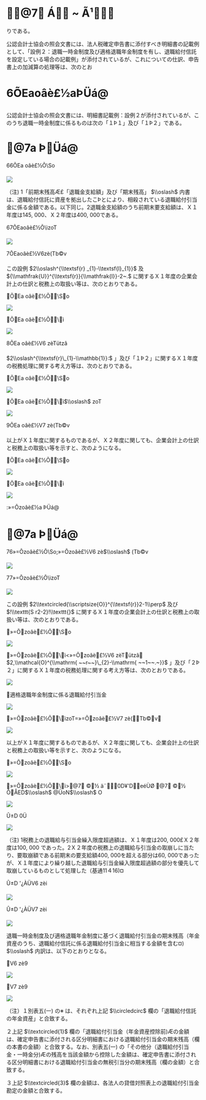 # @7 Á ~ Ã¹

りである。

公認会計士協会の照会文書には、法人税確定申告書に添付すべき明細書の記載例として、「設例２：退職一時金制度及び適格退職年金制度を有し、退職給付信託を設定している場合の記載例」が添付されているが、これについての仕訳、申告書上の加減算の処理等は、次のとお

# 6ÕEaoâè£½aÞÜá@

公認会計士協会の照会文書には、明細書記載例：設例２が添付されているが、このうち退職一時金制度に係るものは次の「１Þ１」及び「１Þ２」である。

# @7a ÞÜá@

66ÕEa oâè£½Õ\\So

![](https://www.nta.go.jp/tmp/efa88bfa-cf05-4627-9fdc-3045bb1347da/images/0428f8fb1c9c5d260a32707b330ba161c08600658963afc2c30b6efee25895da.jpg)

（注) 1「前期末残高Æ£「退職金支給額」及び「期末残高」 $\\oslash$ 内書は、退職給付信託に資産を拠出したこÞとにより、相殺されている退職給付引当金に係る金額である。以下同じ。2退職金支給額のうち前期末要支給額は、Ｘ１年度は145, 000、Ｘ２年度は400, 000である。

67ÕEaoâè£½Õ\\ìzoT

![](https://www.nta.go.jp/tmp/efa88bfa-cf05-4627-9fdc-3045bb1347da/images/2016481d8207eb56ad6ac88b1f9805b70df6c35db5410ad29e6af0b3bc3be3cf.jpg)

7ÕEaoâè£½V6zè(Tb©v

この設例 $2\\oslash^{\\textsf{r} _{1}-\\textsf{l}_{1}}$ 及 ${\\mathfrak{U}}^{\\textsf{r}}{\\mathfrak{l}}-2~.$ に関するＸ１年度の企業会計上の仕訳と税務上の取扱い等は、次のとおりである。

ÕEa oâè£½Õ\\So

![](https://www.nta.go.jp/tmp/efa88bfa-cf05-4627-9fdc-3045bb1347da/images/4f0e61610ce49c7195cb67898ce6d8fb41ebb292ddeef3abe1bc24b00d600d32.jpg)

ÕEa oâè£½Õ\\ì

![](https://www.nta.go.jp/tmp/efa88bfa-cf05-4627-9fdc-3045bb1347da/images/5372ceac4ff4296f8569c7b318be853996c5393dbdc5f3e39f3ad4bf98534ee5.jpg)

8ÕEa oâè£½V6 zèTützâ

$2\\oslash^{\\textsf{r}\_{1}-\\mathbb{1}}:$ 」及び「１Þ２」に関するＸ１年度の税務処理に関する考え方等は、次のとおりである。

ÕEa oâè£½Õ\\So

![](https://www.nta.go.jp/tmp/efa88bfa-cf05-4627-9fdc-3045bb1347da/images/9287cae4bfaca632da4dcc653b0f58f54b3475639dd065d4c77bcf07264d8ecc.jpg)

ÕEa oâè£½Õ\\ì$\\oslash$ zoT

![](https://www.nta.go.jp/tmp/efa88bfa-cf05-4627-9fdc-3045bb1347da/images/09462dfe515212be092b6d89a2bc56b6a3f1a4b7e06d93e6a1301057d2a56a7a.jpg)

9ÕEa oâè£½V7 zè(Tb©v

以上がＸ１年度に関するものであるが、Ｘ２年度に関しても、企業会計上の仕訳と税務上の取扱い等を示すと、次のようになる。

ÕEa oâè£½Õ\\So

![](https://www.nta.go.jp/tmp/efa88bfa-cf05-4627-9fdc-3045bb1347da/images/a45d811df154979012a112960cbba670387548edc49d30605ab977d572cda91e.jpg)

ÕEa oâè£½Õ\\ì

![](https://www.nta.go.jp/tmp/efa88bfa-cf05-4627-9fdc-3045bb1347da/images/e1f27391c7380850f14bcf170618d1ac58ff68bc049e1b3f2c1853b23eb32859.jpg)

:»=Õzoâè£½a ÞÜá@

# @7a ÞÜá@

76»=Õzoâè£½Õ\\So;»=Õzoâè£½V6 zè$\\oslash$ (Tb©v

![](https://www.nta.go.jp/tmp/efa88bfa-cf05-4627-9fdc-3045bb1347da/images/a9671369dfe61f589758f6a388dae2af8e41eb34c6e0974b7024c2d4c6a0cbfe.jpg)

77»=Õzoâè£½Õ\\ìzoT

![](https://www.nta.go.jp/tmp/efa88bfa-cf05-4627-9fdc-3045bb1347da/images/b1848c190f0d7a168a8600a5f563aeeef25a418a1c408a192e73ed99d3cc63bc.jpg)

この設例 $2\\textcircled{\\scriptsize{O}}^{\\textsf{r}}2-1\\perp$ 及び $!\\texttt{S r2-2}!\\texttt{}$ に関するＸ１年度の企業会計上の仕訳と税務上の取扱い等は、次のとおりである。

»=Õzoâè£½Õ\\So

![](https://www.nta.go.jp/tmp/efa88bfa-cf05-4627-9fdc-3045bb1347da/images/d08370a208915d42d9c1d16c0751d005f71eba9222c998ef00c35b00c8f08578.jpg)

»=Õzoâè£½Õ\\ì<»=Õzoâè£½V6 zèTützâ $2,\\mathcal{O}^{\\mathrm{ ~~r~~}\_{2}-\\mathrm{ ~~1~~.~}}$ 」及び「２Þ２」に関するＸ１年度の税務処理に関する考え方等は、次のとおりである。

![](https://www.nta.go.jp/tmp/efa88bfa-cf05-4627-9fdc-3045bb1347da/images/991906860ef6db4a3db3ec80783a9e839e812c56c17ac9803c161a2dd7bf047b.jpg)

適格退職年金制度に係る退職給付引当金

![](https://www.nta.go.jp/tmp/efa88bfa-cf05-4627-9fdc-3045bb1347da/images/566fecea68866a5b3792e266a3b699a082499a70bfe1b5ecd85a2e609dbc6d9d.jpg)

»=Õzoâè£½Õ\\ìzoT=»=Õzoâè£½V7 zè(Tb©v

![](https://www.nta.go.jp/tmp/efa88bfa-cf05-4627-9fdc-3045bb1347da/images/1d9a9b0efedc532b540f146869725f76e692b6abb6a7e360992a7ab4b2e3af0d.jpg)

以上がＸ１年度に関するものであるが、Ｘ２年度に関しても、企業会計上の仕訳と税務上の取扱い等を示すと、次のようになる。

»=Õzoâè£½Õ\\So

![](https://www.nta.go.jp/tmp/efa88bfa-cf05-4627-9fdc-3045bb1347da/images/e9905f5e770333563aa5ddbf19b9bba9ea8b8ae4166f5cc8f6b1e92b3233b66d.jpg)

»=Õzoâè£½Õ\\ì>@7 ©½ ä¨0D¥'DeéÙØ @7 ©½ ÔÅED$\\oslash$ @ÜoN$\\oslash$ O

![](https://www.nta.go.jp/tmp/efa88bfa-cf05-4627-9fdc-3045bb1347da/images/d63a5942697504317b411682d1e81e4149d53ee15f6d62981960f2bd8af5db17.jpg)

Û±D 0Ü

![](https://www.nta.go.jp/tmp/efa88bfa-cf05-4627-9fdc-3045bb1347da/images/6b5df6f5281417fbc5c4bf5a2df41a80429a1f10e8a9e8e31655b4f92d5d4cb4.jpg)

（注) 1税務上の退職給与引当金繰入限度超過額は、Ｘ１年度は200, 000£Ｘ２年度は100, 000 であった。2Ｘ２年度の税務上の退職給与引当金の取崩しに当たり、要取崩額である前期末の要支給額400, 000を超える部分は60, 000であったが、Ｘ１年度により繰り越した退職給与引当金繰入限度超過額の部分を優先して取崩しているものとして処理した（基通11４16)¤

Û±D '¿ÀÜV6 zèi 

![](https://www.nta.go.jp/tmp/efa88bfa-cf05-4627-9fdc-3045bb1347da/images/458032b47ab92169615d6369df4f79f8b9c374685ce2016cecda5df0b662058f.jpg)

Û±D '¿ÀÜV7 zèi 

![](https://www.nta.go.jp/tmp/efa88bfa-cf05-4627-9fdc-3045bb1347da/images/4f13a3cc2a33f530392e69c33edd6d70176952991a38d40d924de9f57e73d9b8.jpg)

退職一時金制度及び適格退職年金制度に基づく退職給付引当金の期末残高（年金資産のうち、退職給付信託に係る退職給付引当金に相当する金額を含む¤) $\\oslash$ 内訳は、以下のとおりとなる。

V6 zè9

![](https://www.nta.go.jp/tmp/efa88bfa-cf05-4627-9fdc-3045bb1347da/images/416e8a7a50dbcefcab776d8f899a39d70e2d3d73386ac51c8a66d484dd0f7981.jpg)

V7 zè9

![](https://www.nta.go.jp/tmp/efa88bfa-cf05-4627-9fdc-3045bb1347da/images/d63a3e4dd48665044ece5734b172200f03b04ee80ea322f7b5a82527acb7a064.jpg)

（注）１別表五(一) の※ は、それぞれ上記 $\\circledcirc$ 欄の「退職給付信託の年金資産」と合致する。

２上記 $\\textcircled{1}$ 欄の「退職給付引当金（年金資産控除前)Æの金額は、確定申告書に添付される区分明細書における退職給付引当金の期末残高（欄の本書の金額）と合致する。なお、別表五(一) の「その他分（退職給付引当金・一時金分)Æの残高を当該金額から控除した金額は、確定申告書に添付される区分明細書における退職給付引当金の無税引当分の期末残高（欄の金額）と合致する。

３上記 $\\textcircled{3}$ 欄の金額は、各法人の貸借対照表上の退職給付引当金勘定の金額と合致する。